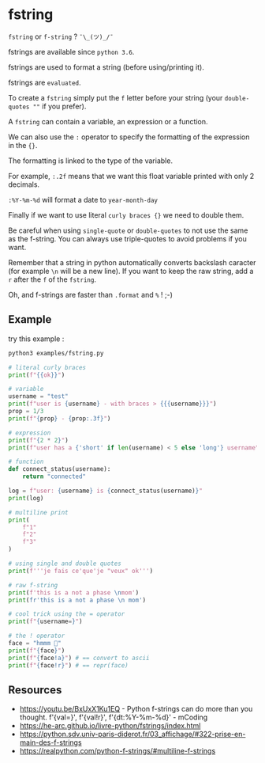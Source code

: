 # fstring

`fstring` or `f-string` ? `¯\_(ツ)_/¯`

fstrings are available since `python 3.6`.

fstrings are used to format a string (before using/printing it).

fstrings are `evaluated`.

To create a `fstring` simply put the `f` letter before your string (your `double-quotes ""` if you prefer).

A `fstring` can contain a variable, an expression or a function.

We can also use the `:` operator to specify the formatting of the expression in the `{}`.

The formatting is linked to the type of the variable.

For example, `:.2f` means that we want this float variable printed with only 2 decimals.

`:%Y-%m-%d` will format a date to `year-month-day`

Finally if we want to use literal `curly braces {}` we need to double them.

Be careful when using `single-quote` or `double-quotes` to not use the same as the f-string. You can always use triple-quotes to avoid problems if you want.

Remember that a string in python automatically converts backslash caracter (for example `\n` will be a new line). If you want to keep the raw string, add a `r` after the `f` of the `fstring`.

Oh, and f-strings are faster than `.format` and `%` ! ;-)

## Example

try this example :

```bash
python3 examples/fstring.py
```

```python
# literal curly braces
print(f"{{ok}}")

# variable
username = "test"
print(f"user is {username} - with braces > {{{username}}}")
prop = 1/3
print(f"{prop} - {prop:.3f}")

# expression
print(f"{2 * 2}")
print(f"user has a {'short' if len(username) < 5 else 'long'} username")

# function
def connect_status(username):
    return "connected"

log = f"user: {username} is {connect_status(username)}"
print(log)

# multiline print
print(
    f"1"
    f"2"
    f"3"
)

# using single and double quotes
print(f'''je fais ce'que'je "veux" ok''')

# raw f-string
print(f'this is a not a phase \nmom')
print(fr'this is a not a phase \n mom')

# cool trick using the = operator
print(f"{username=}")

# the ! operator
face = "hmmm 🤔"
print(f"{face}")
print(f"{face!a}") # == convert to ascii
print(f"{face!r}") # == repr(face)
```

## Resources

- https://youtu.be/BxUxX1Ku1EQ - Python f-strings can do more than you thought. f'{val=}', f'{val!r}', f'{dt:%Y-%m-%d}' - mCoding
- https://he-arc.github.io/livre-python/fstrings/index.html
- https://python.sdv.univ-paris-diderot.fr/03_affichage/#322-prise-en-main-des-f-strings
- https://realpython.com/python-f-strings/#multiline-f-strings